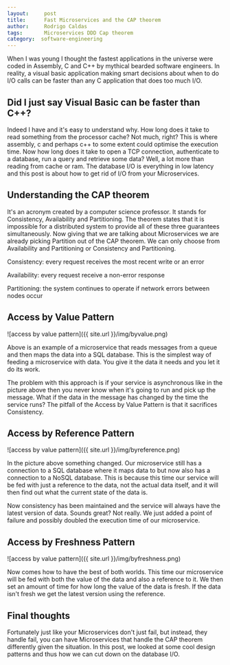 ```yaml
---
layout:     post
title:      Fast Microservices and the CAP theorem
author:     Rodrigo Caldas
tags: 		Microservices DDD Cap theorem
category:  software-engineering
---
```

<!-- Start Writing Below in Markdown -->

When I was young I thought the fastest applications in the universe were coded in Assembly, C and C++ by mythical bearded software engineers. In reality, a visual basic application making smart decisions about when to do I/O calls can be faster than any C application that does too much I/O.

## Did I just say Visual Basic can be faster than C++?

Indeed I have and it's easy to understand why. How long does it take to read something from the processor cache? Not much, right? This is where assembly, c and perhaps c++ to some extent could optimise the execution time. Now how long does it take to open a TCP connection, authenticate to a database, run a query and retrieve some data? Well, a lot more than reading from cache or ram. The database I/O is everything in low latency and this post is about how to get rid of I/O from your Microservices.

## Understanding the CAP theorem

It's an acronym created by a computer science professor. It stands for Consistency, Availability and Partitioning. The theorem states that it is impossible for a distributed system to provide all of these three guarantees simultaneously. Now giving that we are talking about Microservices we are already picking Partition out of the CAP theorem. We can only choose from Availability and Partitioning or Consistency and Partitioning.

Consistency: every request receives the most recent write or an error

Availability: every request receive a non-error response

Partitioning: the system continues to operate if network errors between nodes occur

## Access by Value Pattern

![access by value pattern]({{ site.url }}/img/byvalue.png)

Above is an example of a microservice that reads messages from a queue and then maps the data into a SQL database. This is the simplest way of feeding a microservice with data. You give it the data it needs and you let it do its work. 

The problem with this approach is if your service is asynchronous like in the picture above then you never know when it's going to run and pick up the message. What if the data in the message has changed by the time the service runs? The pitfall of the Access by Value Pattern is that it sacrifices Consistency.

## Access by Reference Pattern

![access by value pattern]({{ site.url }}/img/byreference.png)

In the picture above something changed. Our microservice still has a connection to a SQL database where it maps data to but now also has a connection to a NoSQL database. This is because this time our service will be fed with just a reference to the data, not the actual data itself, and it will then find out what the current state of the data is.

Now consistency has been maintained and the service will always have the latest version of data. Sounds great? Not really. We just added a point of failure and possibly doubled the execution time of our microservice.

## Access by Freshness Pattern

![access by value pattern]({{ site.url }}/img/byfreshness.png)

Now comes how to have the best of both worlds. This time our microservice will be fed with both the value of the data and also a reference to it. We then set an amount of time for how long the value of the data is fresh. If the data isn't fresh we get the latest version using the reference.

## Final thoughts

Fortunately just like your Microservices don't just fail, but instead, they handle fail, you can have Microservices that handle the CAP theorem differently given the situation. In this post, we looked at some cool design patterns and thus how we can cut down on the database I/O.